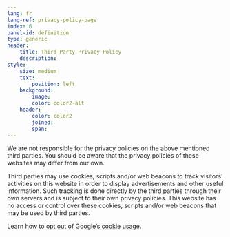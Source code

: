 ```yaml
---
lang: fr
lang-ref: privacy-policy-page
index: 6
panel-id: definition
type: generic
header:
    title: Third Party Privacy Policy
    description:
style:
    size: medium
    text:
        position: left
    background:
        image:
        color: color2-alt
    header:
        color: color2
        joined: 
        span:
---
```

<div class="inner">
    <p>We are not responsible for the privacy policies on the above mentioned third parties. You should be aware that the privacy policies of these websites may differ from our own.</p>
    <p>Third parties may use cookies, scripts and/or web beacons to track visitors' activities on this website in order to display advertisements and other useful information. Such tracking is done directly by the third parties through their own servers and is subject to their own privacy policies. This website has no access or control over these cookies, scripts and/or web beacons that may be used by third parties.</p>
    <p>Learn how to <a href="http://www.google.com/privacy_ads.html">opt out of Google’s cookie usage</a>.</p>
</div>
